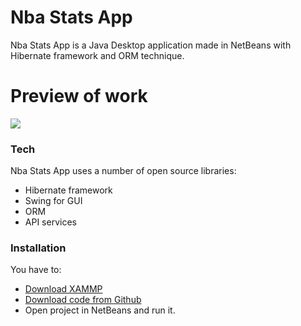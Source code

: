 # Nba Stats App


Nba Stats App is a Java Desktop application made in NetBeans with Hibernate framework and ORM technique.



# Preview of work

![](https://media.giphy.com/media/ftewgD3PsPMOBOTEUS/giphy.gif)


### Tech

Nba Stats App uses a number of open source libraries:
*  Hibernate framework
*  Swing for GUI
*  ORM
*  API services


### Installation

You have to:  
*  [Download XAMMP](https://www.apachefriends.org/download.html)
*  [Download code from Github](https://github.com/matejsokol89/Nba_stats_app)
*  Open project in NetBeans and run it.
